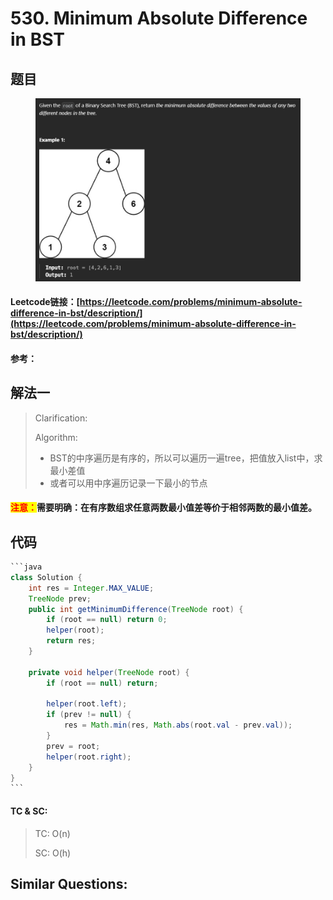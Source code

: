 # 530. Minimum Absolute Difference in BST

## 题目

<figure><img src="../../.gitbook/assets/image (2) (1) (1) (1).png" alt=""><figcaption></figcaption></figure>

#### Leetcode链接：[https://leetcode.com/problems/minimum-absolute-difference-in-bst/description/](https://leetcode.com/problems/minimum-absolute-difference-in-bst/description/)

#### 参考：

## 解法一

> Clarification:&#x20;
>
> Algorithm:&#x20;
>
> * BST的中序遍历是有序的，所以可以遍历一遍tree，把值放入list中，求最小差值
> * 或者可以用中序遍历记录一下最小的节点

#### <mark style="color:red;">注意：</mark>**需要明确：在有序数组求任意两数最小值差等价于相邻两数的最小值差**。

## 代码

````java
```java
class Solution {
    int res = Integer.MAX_VALUE;
    TreeNode prev;
    public int getMinimumDifference(TreeNode root) {
        if (root == null) return 0;
        helper(root);
        return res;
    }

    private void helper(TreeNode root) {
        if (root == null) return;

        helper(root.left);
        if (prev != null) {
            res = Math.min(res, Math.abs(root.val - prev.val));
        }
        prev = root;
        helper(root.right);
    }
}
```
````

#### TC & SC:&#x20;

> TC: O(n)
>
> SC: O(h)

## **Similar Questions:**&#x20;
